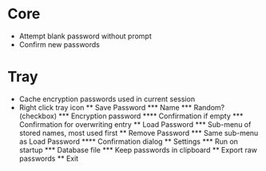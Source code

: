 Core
====
* Attempt blank password without prompt
* Confirm new passwords

Tray
====
* Cache encryption passwords used in current session
* Right click tray icon
** Save Password
*** Name
*** Random? (checkbox)
*** Encryption password
**** Confirmation if empty
*** Confirmation for overwriting entry
** Load Password
*** Sub-menu of stored names, most used first
** Remove Password
*** Same sub-menu as Load Password
**** Confirmation dialog
** Settings
*** Run on startup
*** Database file
*** Keep passwords in clipboard
** Export raw passwords
** Exit
